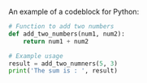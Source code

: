 An example of a codeblock for Python:

```py title="add_numbers.py" linenums="1"
# Function to add two numbers
def add_two_numbers(num1, num2):
    return num1 + num2

# Example usage
result = add_two_numners(5, 3)
print('The sum is : ', result)
```